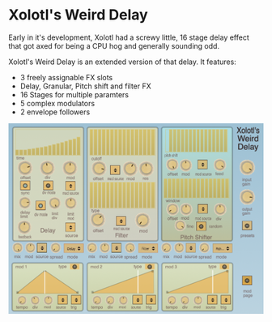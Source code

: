# Xolotl's Weird Delay

Early in it's development, Xolotl had a screwy little, 16 stage delay effect that got axed for being a CPU hog and generally sounding odd. 

Xolotl's Weird Delay is an extended version of that delay. It features:

- 3 freely assignable FX slots
- Delay, Granular, Pitch shift and filter FX
- 16 Stages for multiple paramters 
- 5 complex modulators
- 2 envelope followers 

![Xolotwd](https://raw.githubusercontent.com/publicsamples/Xolotls-Weird-Delay/main/xwd.png)

